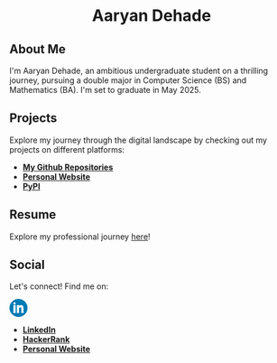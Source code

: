 <h1 align="center">Aaryan Dehade</h1>

## About Me
I'm Aaryan Dehade, an ambitious undergraduate student on a thrilling journey, pursuing a double major in Computer Science (BS) and Mathematics (BA). I'm set to graduate in May 2025.

## Projects
Explore my journey through the digital landscape by checking out my projects on different platforms:
- **[My Github Repositories](https://github.com/dehadeaaryan?tab=repositories)**
- **[Personal Website](https://www.aaryandehade.me/new#projects)**
- **[PyPI](https://pypi.org/user/dehadeaaryan/)**

## Resume
Explore my professional journey [here](https://www.aaryandehade.me/Resume.pdf)!

## Social
Let's connect! Find me on:
<?xml version="1.0" ?><!DOCTYPE svg  PUBLIC '-//W3C//DTD SVG 1.0//EN'  'http://www.w3.org/TR/2001/REC-SVG-20010904/DTD/svg10.dtd'><svg enable-background="new 0 0 32 32" height="32px" id="Layer_1" version="1.0" viewBox="0 0 32 32" width="32px" xml:space="preserve" xmlns="http://www.w3.org/2000/svg" xmlns:xlink="http://www.w3.org/1999/xlink"><g><circle clip-rule="evenodd" cx="16" cy="16" fill="#007BB5" fill-rule="evenodd" r="16"/><g><rect fill="#FFFFFF" height="14" width="4" x="7" y="11"/><path d="M20.499,11c-2.791,0-3.271,1.018-3.499,2v-2h-4v14h4v-8c0-1.297,0.703-2,2-2c1.266,0,2,0.688,2,2v8h4v-7    C25,14,24.479,11,20.499,11z" fill="#FFFFFF"/><circle cx="9" cy="8" fill="#FFFFFF" r="2"/></g></g><g/><g/><g/><g/><g/><g/></svg>
- **[LinkedIn](https://www.linkedin.com/in/aaryandehade/)**
- **[HackerRank](https://www.hackerrank.com/profile/dehadeaaryan)**
- **[Personal Website](https://blog.aaryandehade.me/)**
